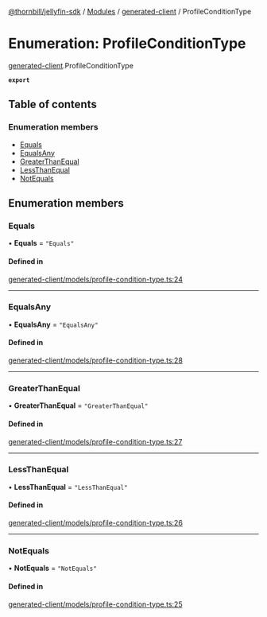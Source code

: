 [@thornbill/jellyfin-sdk](../README.md) / [Modules](../modules.md) / [generated-client](../modules/generated_client.md) / ProfileConditionType

# Enumeration: ProfileConditionType

[generated-client](../modules/generated_client.md).ProfileConditionType

**`export`**

## Table of contents

### Enumeration members

- [Equals](generated_client.ProfileConditionType.md#equals)
- [EqualsAny](generated_client.ProfileConditionType.md#equalsany)
- [GreaterThanEqual](generated_client.ProfileConditionType.md#greaterthanequal)
- [LessThanEqual](generated_client.ProfileConditionType.md#lessthanequal)
- [NotEquals](generated_client.ProfileConditionType.md#notequals)

## Enumeration members

### Equals

• **Equals** = `"Equals"`

#### Defined in

[generated-client/models/profile-condition-type.ts:24](https://github.com/thornbill/jellyfin-sdk-typescript/blob/eb13db7/src/generated-client/models/profile-condition-type.ts#L24)

___

### EqualsAny

• **EqualsAny** = `"EqualsAny"`

#### Defined in

[generated-client/models/profile-condition-type.ts:28](https://github.com/thornbill/jellyfin-sdk-typescript/blob/eb13db7/src/generated-client/models/profile-condition-type.ts#L28)

___

### GreaterThanEqual

• **GreaterThanEqual** = `"GreaterThanEqual"`

#### Defined in

[generated-client/models/profile-condition-type.ts:27](https://github.com/thornbill/jellyfin-sdk-typescript/blob/eb13db7/src/generated-client/models/profile-condition-type.ts#L27)

___

### LessThanEqual

• **LessThanEqual** = `"LessThanEqual"`

#### Defined in

[generated-client/models/profile-condition-type.ts:26](https://github.com/thornbill/jellyfin-sdk-typescript/blob/eb13db7/src/generated-client/models/profile-condition-type.ts#L26)

___

### NotEquals

• **NotEquals** = `"NotEquals"`

#### Defined in

[generated-client/models/profile-condition-type.ts:25](https://github.com/thornbill/jellyfin-sdk-typescript/blob/eb13db7/src/generated-client/models/profile-condition-type.ts#L25)
